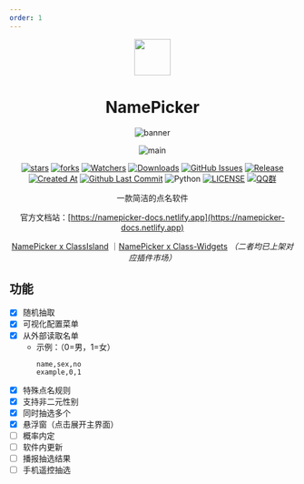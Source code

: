 ```yaml
---
order: 1
---
```


<div align="center">

<img src="/icon/NamePicker.png" width="64"/>

# NamePicker

<ArticleMetadata />

![banner](/images/NamePicker/banner.png)

![main](/images/NamePicker/main.png)

[![stars](https://img.shields.io/github/stars/NamePickerOrg/NamePicker?label=Stars)](https://github.com/NamePickerOrg/NamePicker) [![forks](https://img.shields.io/github/forks/NamePickerOrg/NamePicker?label=Forks)](https://github.com/NamePickerOrg/NamePicker) [![Watchers](https://img.shields.io/github/watchers/NamePickerOrg/NamePicker?style=social)](https://github.com/NamePickerOrg/NamePicker/watchers) [![Downloads](https://img.shields.io/github/downloads/NamePickerOrg/NamePicker/total?style=social&label=Downloads&logo=github)](https://github.com/NamePickerOrg/NamePicker/releases/latest) [![GitHub Issues](https://img.shields.io/github/issues-search/NamePickerOrg/NamePicker?query=is%3Aopen&style=flat&logo=github&label=Issues&color=%233fb950)](https://github.com/NamePickerOrg/NamePicker/issues) [![Release](https://img.shields.io/github/v/release/NamePickerOrg/NamePicker?style=flat&color=%233fb950&label=正式版)](https://github.com/NamePickerOrg/NamePicker/releases/latest)  [![Created At](https://img.shields.io/github/created-at/NamePickerOrg/NamePicker)](https://github.com/NamePickerOrg/NamePicker) [![Github Last Commit](https://img.shields.io/github/last-commit/NamePickerOrg/NamePicker)](https://github.com/NamePickerOrg/NamePicker/commits/master) ![Python](https://img.shields.io/badge/Python-3776AB?logo=python&logoColor=white&style=flat) [![LICENSE](https://img.shields.io/badge/License-GPLv3-red.svg "LICENSE")](https://github.com/NamePickerOrg/NamePicker/blob/master/LICENSE) [![QQ群](https://img.shields.io/badge/-QQ%E7%BE%A4%EF%BD%9C2153027375-blue?style=flat&logo=QQ)](https://qm.qq.com/q/WzhU4u6nYG)

一款简洁的点名软件

官方文档站：[https://namepicker-docs.netlify.app](https://namepicker-docs.netlify.app)

[NamePicker x ClassIsland](https://github.com/NamePickerOrg/NamePicker4CI) ｜[NamePicker x Class-Widgets](https://github.com/NamePickerOrg/NamePicker4CW) *（二者均已上架对应插件市场）*

</div>

<GitHubCard owner="NamePickerOrg" repo="NamePicker" />

## 功能
- [x] 随机抽取
- [x] 可视化配置菜单
- [x] 从外部读取名单
  - 示例：（0=男，1=女）
    ```csv
    name,sex,no
    example,0,1
    ```
- [x] 特殊点名规则
- [x] 支持非二元性别
- [X] 同时抽选多个
- [X] 悬浮窗（点击展开主界面）
- [ ] 概率内定
- [ ] 软件内更新
- [ ] 播报抽选结果
- [ ] 手机遥控抽选